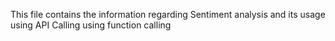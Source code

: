 This file contains the information regarding Sentiment analysis and its usage using API Calling using function calling
